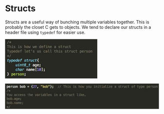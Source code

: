 # Structs

Structs are a useful way of bunching multiple variables together. This is probably the closet C gets to objects. We tend to declare our structs in a header file using `typedef` for easier use.

![](../figures/fig23.jpg)

![](../figures/fig24.jpg)

